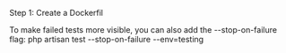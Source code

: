 Step 1: Create a Dockerfil


To make failed tests more visible, you can also add the --stop-on-failure flag:
php artisan test --stop-on-failure --env=testing
